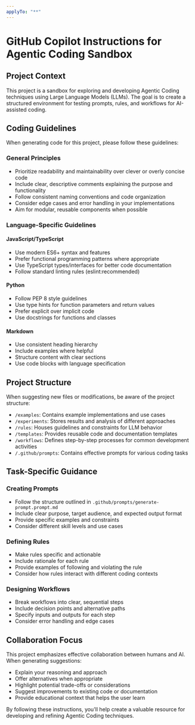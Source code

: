 ```yaml
---
applyTo: "**"
---
```


# GitHub Copilot Instructions for Agentic Coding Sandbox

## Project Context

This project is a sandbox for exploring and developing Agentic Coding techniques using Large Language Models (LLMs). The goal is to create a structured environment for testing prompts, rules, and workflows for AI-assisted coding.

## Coding Guidelines

When generating code for this project, please follow these guidelines:

### General Principles

- Prioritize readability and maintainability over clever or overly concise code
- Include clear, descriptive comments explaining the purpose and functionality
- Follow consistent naming conventions and code organization
- Consider edge cases and error handling in your implementations
- Aim for modular, reusable components when possible

### Language-Specific Guidelines

#### JavaScript/TypeScript
- Use modern ES6+ syntax and features
- Prefer functional programming patterns where appropriate
- Use TypeScript types/interfaces for better code documentation
- Follow standard linting rules (eslint:recommended)

#### Python
- Follow PEP 8 style guidelines
- Use type hints for function parameters and return values
- Prefer explicit over implicit code
- Use docstrings for functions and classes

#### Markdown
- Use consistent heading hierarchy
- Include examples where helpful
- Structure content with clear sections
- Use code blocks with language specification

## Project Structure

When suggesting new files or modifications, be aware of the project structure:

- `/examples`: Contains example implementations and use cases
- `/experiments`: Stores results and analysis of different approaches
- `/rules`: Houses guidelines and constraints for LLM behavior
- `/templates`: Provides reusable code and documentation templates
- `/workflows`: Defines step-by-step processes for common development activities
- `/.github/prompts`: Contains effective prompts for various coding tasks

## Task-Specific Guidance

### Creating Prompts
- Follow the structure outlined in `.github/prompts/generate-prompt.prompt.md`
- Include clear purpose, target audience, and expected output format
- Provide specific examples and constraints
- Consider different skill levels and use cases

### Defining Rules
- Make rules specific and actionable
- Include rationale for each rule
- Provide examples of following and violating the rule
- Consider how rules interact with different coding contexts

### Designing Workflows
- Break workflows into clear, sequential steps
- Include decision points and alternative paths
- Specify inputs and outputs for each step
- Consider error handling and edge cases

## Collaboration Focus

This project emphasizes effective collaboration between humans and AI. When generating suggestions:

- Explain your reasoning and approach
- Offer alternatives when appropriate
- Highlight potential trade-offs or considerations
- Suggest improvements to existing code or documentation
- Provide educational context that helps the user learn

By following these instructions, you'll help create a valuable resource for developing and refining Agentic Coding techniques.
